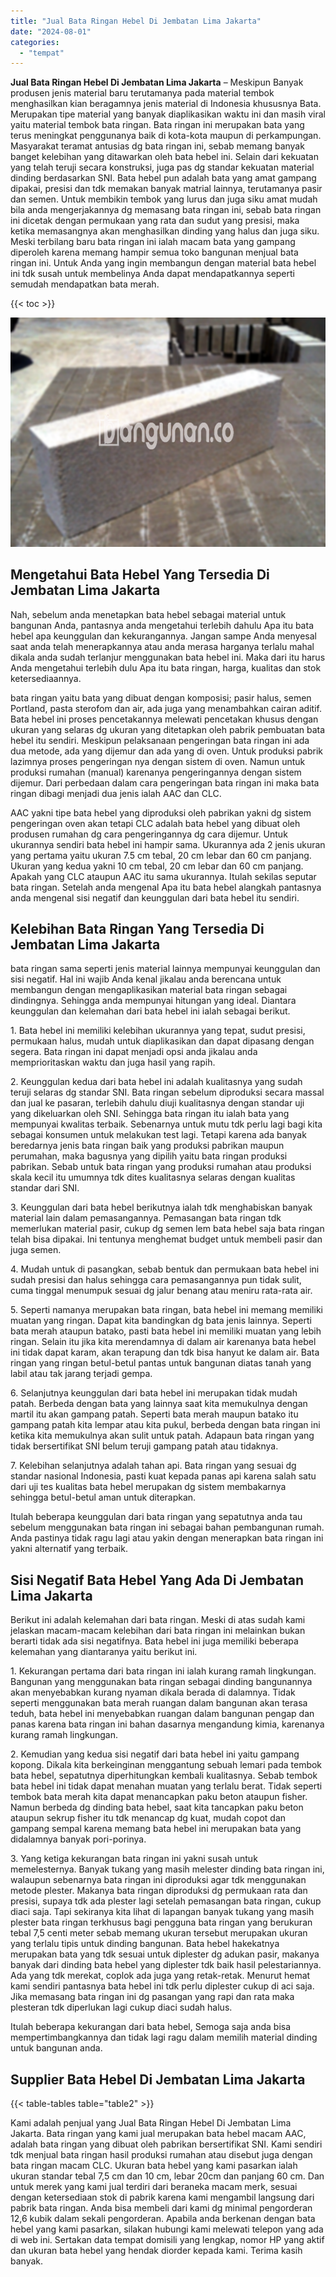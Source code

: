 ```yaml
---
title: "Jual Bata Ringan Hebel Di Jembatan Lima Jakarta"
date: "2024-08-01"
categories: 
  - "tempat"
---
```


**Jual Bata Ringan Hebel Di Jembatan Lima Jakarta** – Meskipun Banyak produsen jenis material baru terutamanya pada material tembok menghasilkan kian beragamnya jenis material di Indonesia khususnya Bata. Merupakan tipe material yang banyak diaplikasikan waktu ini dan masih viral yaitu material tembok bata ringan. Bata ringan ini merupakan bata yang terus meningkat penggunanya baik di kota-kota maupun di perkampungan. Masyarakat teramat antusias dg bata ringan ini, sebab memang banyak banget kelebihan yang ditawarkan oleh bata hebel ini. Selain dari kekuatan yang telah teruji secara konstruksi, juga pas dg standar kekuatan material dinding berdasarkan SNI. Bata hebel pun adalah bata yang amat gampang dipakai, presisi dan tdk memakan banyak matrial lainnya, terutamanya pasir dan semen. Untuk membikin tembok yang lurus dan juga siku amat mudah bila anda mengerjakannya dg memasang bata ringan ini, sebab bata ringan ini dicetak dengan permukaan yang rata dan sudut yang presisi, maka ketika memasangnya akan menghasilkan dinding yang halus dan juga siku. Meski terbilang baru bata ringan ini ialah macam bata yang gampang diperoleh karena memang hampir semua toko bangunan menjual bata ringan ini. Untuk Anda yang ingin membangun dengan material bata hebel ini tdk susah untuk membelinya Anda dapat mendapatkannya seperti semudah mendapatkan bata merah.

{{< toc >}}

![Jual Bata Ringan Hebel Di Jembatan Lima Jakarta](/images/jual-hebel-murah-01.png)

## Mengetahui Bata Hebel Yang Tersedia Di Jembatan Lima Jakarta

Nah, sebelum anda menetapkan bata hebel sebagai material untuk bangunan Anda, pantasnya anda mengetahui terlebih dahulu Apa itu bata hebel apa keunggulan dan kekurangannya. Jangan sampe Anda menyesal saat anda telah menerapkannya atau anda merasa harganya terlalu mahal dikala anda sudah terlanjur menggunakan bata hebel ini. Maka dari itu harus Anda mengetahui terlebih dulu Apa itu bata ringan, harga, kualitas dan stok ketersediaannya.

bata ringan yaitu bata yang dibuat dengan komposisi; pasir halus, semen Portland, pasta sterofom dan air, ada juga yang menambahkan cairan aditif. Bata hebel ini proses pencetakannya melewati pencetakan khusus dengan ukuran yang selaras dg ukuran yang ditetapkan oleh pabrik pembuatan bata hebel itu sendiri. Meskipun pelaksanaan pengeringan bata ringan ini ada dua metode, ada yang dijemur dan ada yang di oven. Untuk produksi pabrik lazimnya proses pengeringan nya dengan sistem di oven. Namun untuk produksi rumahan (manual) karenanya pengeringannya dengan sistem dijemur. Dari perbedaan dalam cara pengeringan bata ringan ini maka bata ringan dibagi menjadi dua jenis ialah AAC dan CLC.

AAC yakni tipe bata hebel yang diproduksi oleh pabrikan yakni dg sistem pengeringan oven akan tetapi CLC adalah bata hebel yang dibuat oleh produsen rumahan dg cara pengeringannya dg cara dijemur. Untuk ukurannya sendiri bata hebel ini hampir sama. Ukurannya ada 2 jenis ukuran yang pertama yaitu ukuran 7.5 cm tebal, 20 cm lebar dan 60 cm panjang. Ukuran yang kedua yakni 10 cm tebal, 20 cm lebar dan 60 cm panjang. Apakah yang CLC ataupun AAC itu sama ukurannya. Itulah sekilas seputar bata ringan. Setelah anda mengenal Apa itu bata hebel alangkah pantasnya anda mengenal sisi negatif dan keunggulan dari bata hebel itu sendiri.

## Kelebihan Bata Ringan Yang Tersedia Di Jembatan Lima Jakarta

bata ringan sama seperti jenis material lainnya mempunyai keunggulan dan sisi negatif. Hal ini wajib Anda kenal jikalau anda berencana untuk membangun dengan mengaplikasikan material bata ringan sebagai dindingnya. Sehingga anda mempunyai hitungan yang ideal. Diantara keunggulan dan kelemahan dari bata hebel ini ialah sebagai berikut.

1\. Bata hebel ini memiliki kelebihan ukurannya yang tepat, sudut presisi, permukaan halus, mudah untuk diaplikasikan dan dapat dipasang dengan segera. Bata ringan ini dapat menjadi opsi anda jikalau anda memprioritaskan waktu dan juga hasil yang rapih.

2\. Keunggulan kedua dari bata hebel ini adalah kualitasnya yang sudah teruji selaras dg standar SNI. Bata ringan sebelum diproduksi secara massal dan jual ke pasaran, terlebih dahulu diuji kualitasnya dengan standar uji yang dikeluarkan oleh SNI. Sehingga bata ringan itu ialah bata yang mempunyai kwalitas terbaik. Sebenarnya untuk mutu tdk perlu lagi bagi kita sebagai konsumen untuk melakukan test lagi. Tetapi karena ada banyak beredarnya jenis bata ringan baik yang produksi pabrikan maupun perumahan, maka bagusnya yang dipilih yaitu bata ringan produksi pabrikan. Sebab untuk bata ringan yang produksi rumahan atau produksi skala kecil itu umumnya tdk dites kualitasnya selaras dengan kualitas standar dari SNI.

3\. Keunggulan dari bata hebel berikutnya ialah tdk menghabiskan banyak material lain dalam pemasangannya. Pemasangan bata ringan tdk memerlukan material pasir, cukup dg semen lem bata hebel saja bata ringan telah bisa dipakai. Ini tentunya menghemat budget untuk membeli pasir dan juga semen.

4\. Mudah untuk di pasangkan, sebab bentuk dan permukaan bata hebel ini sudah presisi dan halus sehingga cara pemasangannya pun tidak sulit, cuma tinggal menumpuk sesuai dg jalur benang atau meniru rata-rata air.

5\. Seperti namanya merupakan bata ringan, bata hebel ini memang memiliki muatan yang ringan. Dapat kita bandingkan dg bata jenis lainnya. Seperti bata merah ataupun batako, pasti bata hebel ini memiliki muatan yang lebih ringan. Selain itu jika kita merendamnya di dalam air karenanya bata hebel ini tidak dapat karam, akan terapung dan tdk bisa hanyut ke dalam air. Bata ringan yang ringan betul-betul pantas untuk bangunan diatas tanah yang labil atau tak jarang terjadi gempa.

6\. Selanjutnya keunggulan dari bata hebel ini merupakan tidak mudah patah. Berbeda dengan bata yang lainnya saat kita memukulnya dengan martil itu akan gampang patah. Seperti bata merah maupun batako itu gampang patah kita lempar atau kita pukul, berbeda dengan bata ringan ini ketika kita memukulnya akan sulit untuk patah. Adapaun bata ringan yang tidak bersertifikat SNI belum teruji gampang patah atau tidaknya.

7\. Kelebihan selanjutnya adalah tahan api. Bata ringan yang sesuai dg standar nasional Indonesia, pasti kuat kepada panas api karena salah satu dari uji tes kualitas bata hebel merupakan dg sistem membakarnya sehingga betul-betul aman untuk diterapkan.

Itulah beberapa keunggulan dari bata ringan yang sepatutnya anda tau sebelum menggunakan bata ringan ini sebagai bahan pembangunan rumah. Anda pastinya tidak ragu lagi atau yakin dengan menerapkan bata ringan ini yakni alternatif yang terbaik.

## Sisi Negatif Bata Hebel Yang Ada Di Jembatan Lima Jakarta

Berikut ini adalah kelemahan dari bata ringan. Meski di atas sudah kami jelaskan macam-macam kelebihan dari bata ringan ini melainkan bukan berarti tidak ada sisi negatifnya. Bata hebel ini juga memiliki beberapa kelemahan yang diantaranya yaitu berikut ini.

1\. Kekurangan pertama dari bata ringan ini ialah kurang ramah lingkungan. Bangunan yang menggunakan bata ringan sebagai dinding bangunannya akan menyebabkan kurang nyaman dikala berada di dalamnya. Tidak seperti menggunakan bata merah ruangan dalam bangunan akan terasa teduh, bata hebel ini menyebabkan ruangan dalam bangunan pengap dan panas karena bata ringan ini bahan dasarnya mengandung kimia, karenanya kurang ramah lingkungan.

2\. Kemudian yang kedua sisi negatif dari bata hebel ini yaitu gampang kopong. Dikala kita berkeinginan menggantung sebuah lemari pada tembok bata hebel, sepatutnya diperhitungkan kembali kualitasnya. Sebab tembok bata hebel ini tidak dapat menahan muatan yang terlalu berat. Tidak seperti tembok bata merah kita dapat menancapkan paku beton ataupun fisher. Namun berbeda dg dinding bata hebel, saat kita tancapkan paku beton ataupun sekrup fisher itu tdk menancap dg kuat, mudah copot dan gampang sempal karena memang bata hebel ini merupakan bata yang didalamnya banyak pori-porinya.

3\. Yang ketiga kekurangan bata ringan ini yakni susah untuk memelesternya. Banyak tukang yang masih melester dinding bata ringan ini, walaupun sebenarnya bata ringan ini diproduksi agar tdk menggunakan metode plester. Makanya bata ringan diproduksi dg permukaan rata dan presisi, supaya tdk ada plester lagi setelah pemasangan bata ringan, cukup diaci saja. Tapi sekiranya kita lihat di lapangan banyak tukang yang masih plester bata ringan terkhusus bagi pengguna bata ringan yang berukuran tebal 7,5 centi meter sebab memang ukuran tersebut merupakan ukuran yang terlalu tipis untuk dinding bangunan. Bata hebel hakekatnya merupakan bata yang tdk sesuai untuk diplester dg adukan pasir, makanya banyak dari dinding bata hebel yang diplester tdk baik hasil pelestariannya. Ada yang tdk merekat, coplok ada juga yang retak-retak. Menurut hemat kami sendiri pantasnya bata hebel ini tdk perlu diplester cukup di aci saja. Jika memasang bata ringan ini dg pasangan yang rapi dan rata maka plesteran tdk diperlukan lagi cukup diaci sudah halus.

Itulah beberapa kekurangan dari bata hebel, Semoga saja anda bisa mempertimbangkannya dan tidak lagi ragu dalam memilih material dinding untuk bangunan anda.

## Supplier Bata Hebel Di Jembatan Lima Jakarta

{{< table-tables table="table2" >}}

Kami adalah penjual yang Jual Bata Ringan Hebel Di Jembatan Lima Jakarta. Bata ringan yang kami jual merupakan bata hebel macam AAC, adalah bata ringan yang dibuat oleh pabrikan bersertifikat SNI. Kami sendiri tdk menjual bata ringan hasil produksi rumahan atau disebut juga dengan bata ringan macam CLC. Ukuran bata hebel yang kami pasarkan ialah ukuran standar tebal 7,5 cm dan 10 cm, lebar 20cm dan panjang 60 cm. Dan untuk merek yang kami jual terdiri dari beraneka macam merk, sesuai dengan ketersediaan stok di pabrik karena kami mengambil langsung dari pabrik bata ringan. Anda bisa membeli dari kami dg minimal pengorderan 12,6 kubik dalam sekali pengorderan. Apabila anda berkenan dengan bata hebel yang kami pasarkan, silakan hubungi kami melewati telepon yang ada di web ini. Sertakan data tempat domisili yang lengkap, nomor HP yang aktif dan ukuran bata hebel yang hendak diorder kepada kami. Terima kasih banyak.
